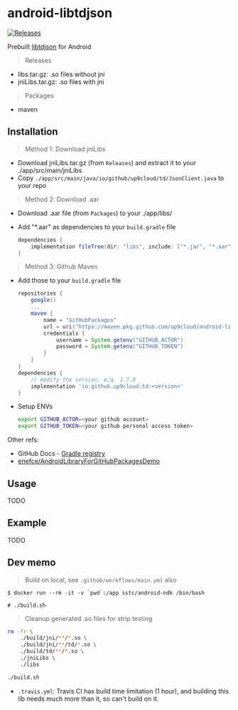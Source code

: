 # android-libtdjson

[![Releases](https://github.com/up9cloud/android-libtdjson/actions/workflows/main.yml/badge.svg)](https://github.com/up9cloud/android-libtdjson/actions/workflows/main.yml)

Prebuilt [libtdjson](https://github.com/tdlib/td) for Android

> Releases

- libs.tar.gz: .so files without jni
- jniLibs.tar.gz: .so files with jni

> Packages

- maven

## Installation

> Method 1: Download jniLibs

- Download jniLibs.tar.gz (from `Releases`) and extract it to your ./app/src/main/jniLibs
- Copy `./app/src/main/java/io/github/up9cloud/td/JsonClient.java` to your repo

> Method 2: Download .aar

- Download .aar file (from `Packages`) to your ./app/libs/
- Add "*.aar" as dependencies to your `build.gradle` file

    ```gradle
    dependencies {
        implementation fileTree(dir: "libs", include: ["*.jar", "*.aar"])
    }
    ```

> Method 3: Github Maven

- Add those to your `build.gradle` file

    ```gradle
    repositories {
        google()
        ...
        maven {
            name = "GitHubPackages"
            url = uri("https://maven.pkg.github.com/up9cloud/android-libtdjson")
            credentials {
                username = System.getenv("GITHUB_ACTOR")
                password = System.getenv("GITHUB_TOKEN")
            }
        }
    }
    dependencies {
        // modify the version, e.q. 1.7.0
        implementation 'io.github.up9cloud:td:<version>'
    }
    ```

- Setup ENVs

    ```bash
    export GITHUB_ACTOR=<your github account>
    export GITHUB_TOKEN=<your github personal access token>
    ```

Other refs:

- GitHub Docs - [Gradle registry](https://docs.github.com/en/packages/working-with-a-github-packages-registry/working-with-the-gradle-registry#installing-a-package)
- [enefce/AndroidLibraryForGitHubPackagesDemo](https://github.com/enefce/AndroidLibraryForGitHubPackagesDemo)

## Usage

TODO

## Example

TODO

## Dev memo

> Build on local, see `.github/workflows/main.yml` also

```console
$ docker run --rm -it -v `pwd`:/app sstc/android-ndk /bin/bash

# ./build.sh
```

> Cleanup generated .so files for strip testing

```bash
rm -fr \
    ./build/jni/**/*.so \
    ./build/jni/**/td/*.so \
    ./build/td/**/*.so \
    ./jniLibs \
    ./libs

./build.sh
```

- `.travis.yml`: Travis CI has build time limitation (1 hour), and building this lib needs much more than it, so can't build on it.
